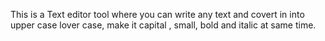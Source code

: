 This is a Text editor tool where you can write any text and covert in into upper case lover case, make it capital , small, bold and italic at same time.
